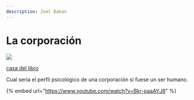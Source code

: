 ```yaml
---
description: Joel Bakan
---
```


# La corporación

![](http://3.bp.blogspot.com/-tY_yDonItGc/VgKoPvOqQeI/AAAAAAAAJWA/zcBf8I6cskM/s1600/La%2BCorporaci%25C3%25B3n%2B-%2BInstituciones%2Bo%2BPsic%25C3%25B3patas%2B-%2B1.jpg)

[casa del libro](https://www.casadellibro.com/libro-la-corporacion-la-busqueda-patologica-de-lucro-y-poder/9788493384982/1068413)

Cual seria el perfil psicológico de una corporación si fuese un ser humano.

{% embed url="https://www.youtube.com/watch?v=Bkr-paaAYJ8" %}



